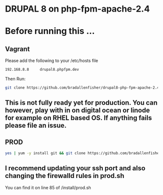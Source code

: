 # DRUPAL 8 on php-fpm-apache-2.4
# Before running this ...

## Vagrant
Please add the following to your /etc/hosts file
``` bash
192.168.8.8     drupal8.phpfpm.dev
```

Then Run:
```bash
git clone https://github.com/bradallenfisher/drupal8-php-fpm-apache-2.4-centos7.git; cd drupal8-php-fpm-apache-2.4-centos7; vagrant up
```

## This is not fully ready yet for production. You can however, play with in on digital ocean or linode for example on RHEL based OS. If anything fails please file an issue. 

## PROD
```bash
yes | yum -y install git && git clone https://github.com/bradallenfisher/drupal8-php-fpm-apache-2.4-centos7.git && cd drupal8-php-fpm-apache-2.4-centos7 && chmod 700 install/prod.sh && install/prod.sh
```
## I recommend updating your ssh port and also changing the firewalld rules in prod.sh 
You can find it on line 85 of /install/prod.sh
